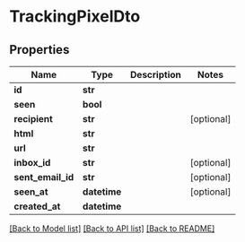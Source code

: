 # TrackingPixelDto

## Properties
Name | Type | Description | Notes
------------ | ------------- | ------------- | -------------
**id** | **str** |  | 
**seen** | **bool** |  | 
**recipient** | **str** |  | [optional] 
**html** | **str** |  | 
**url** | **str** |  | 
**inbox_id** | **str** |  | [optional] 
**sent_email_id** | **str** |  | [optional] 
**seen_at** | **datetime** |  | [optional] 
**created_at** | **datetime** |  | 

[[Back to Model list]](../README#documentation-for-models) [[Back to API list]](../README#documentation-for-api-endpoints) [[Back to README]](../README)


